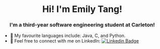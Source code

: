 <h1 align="center">Hi! I'm Emily Tang!</h1>
<h3 align="center">I'm a third-year software engineering student at Carleton!</h3>

- 💬 My favourite languages include: Java, C, and Python.
- 📨 Feel free to connect with me on LinkedIn:  [![Linkedin Badge](https://img.shields.io/badge/-Emily%20Tang-blue?style=flat-square&logo=Linkedin&logoColor=white)](https://www.linkedin.com/in/emilyxtang/)
